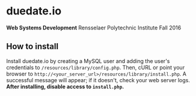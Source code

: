 # duedate.io
**Web Systems Development**
Rensselaer Polytechnic Institute
Fall 2016

## How to install
Install duedate.io by creating a MySQL user and adding the user's credentials to `/resources/library/config.php`. Then, cURL or point your browser to `http://<your_server_url>/resources/library/install.php`. A successful message will appear; if it doesn't, check your web server logs. **After installing, disable access to `install.php`.**